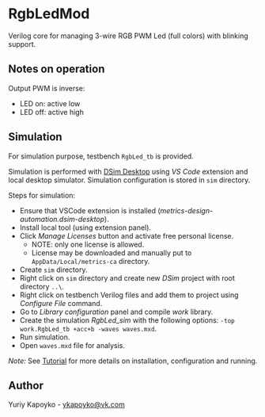 # RgbLedMod

Verilog core for managing 3-wire RGB PWM Led (full colors) with blinking support.

## Notes on operation

Output PWM is inverse:

* LED on: active low
* LED off: active high

## Simulation

For simulation purpose, testbench `RgbLed_tb` is provided.

Simulation is performed with [DSim Desktop](https://www.metrics.ca/) using _VS Code_ extension and local desktop simulator. Simulation configuration is stored in `sim` directory.

Steps for simulation:

* Ensure that VSCode extension is installed (*metrics-design-automation.dsim-desktop*).
* Install local tool (using extension panel).
* Click *Manage Licenses* button and activate free personal license.
    * NOTE: only one license is allowed.
    * License may be downloaded and manually put to `AppData/Local/metrics-ca` directory.
* Create `sim` directory.
* Right click on `sim` directory and create new *DSim* project with root directory `..\`.
* Right click on testbench Verilog files and add them to project using *Configure File* command.
* Go to *Library configuration* panel and compile *work* library.
* Create the simulation *RgbLed_sim* with the following options: `-top work.RgbLed_tb +acc+b -waves waves.mxd`.
* Run simulation.
* Open `waves.mxd` file for analysis.

*Note:* See [Tutorial](https://help.metrics.ca/support/solutions/articles/154000141163) for more details on installation, configuration and running.

## Author

Yuriy Kapoyko - ykapoyko@vk.com
